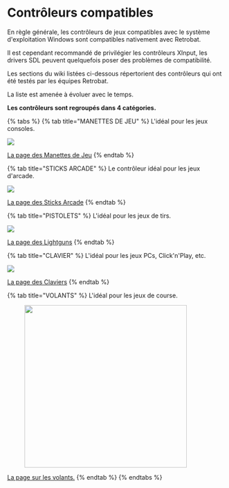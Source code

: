 # Contrôleurs compatibles

En règle générale, les contrôleurs de jeux compatibles avec le système d'exploitation Windows sont compatibles nativement avec Retrobat.&#x20;

Il est cependant recommandé de privilégier les contrôleurs XInput, les drivers SDL peuvent quelquefois poser des problèmes de compatibilité.



Les sections du wiki listées ci-dessous répertorient des contrôleurs qui ont été testés par les équipes Retrobat.

La liste est amenée à évoluer avec le temps.



**Les contrôleurs sont regroupés dans 4 catégories.**

{% tabs %}
{% tab title="MANETTES DE JEU" %}
L'idéal pour les jeux consoles.

![](<../../.gitbook/assets/image (16).png>)

[La page des Manettes de Jeu](gamepads/)
{% endtab %}

{% tab title="STICKS ARCADE" %}
Le contrôleur idéal pour les jeux d'arcade.

![](<../../.gitbook/assets/image (34).png>)

[La page des Sticks Arcade](arcade-sticks.md)
{% endtab %}

{% tab title="PISTOLETS" %}
L'idéal pour les jeux de tirs.

![](<../../.gitbook/assets/image (3).png>)

[La page des Lightguns](./#lightguns)
{% endtab %}

{% tab title="CLAVIER" %}
L'idéal pour les jeux PCs, Click'n'Play, etc.

![](<../../.gitbook/assets/image (22).png>)

[La page des Claviers](./#keyboard)
{% endtab %}

{% tab title="VOLANTS" %}
L'idéal pour les jeux de course.

<div align="left"><figure><img src="../../.gitbook/assets/image.png" alt="" width="375"><figcaption></figcaption></figure></div>

[La page sur les volants.](volants.md)
{% endtab %}
{% endtabs %}

